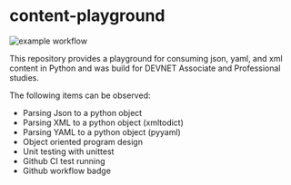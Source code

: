 # content-playground

![example workflow](https://github.com/Jerbuck/content-playground/actions/workflows/python-app.yml/badge.svg)

This repository provides a playground for consuming json, yaml, and xml content in Python and was build for DEVNET Associate and Professional studies.

The following items can be observed:

* Parsing Json to a python object
* Parsing XML to a python object (xmltodict)
* Parsing YAML to a python object (pyyaml)
* Object oriented program design
* Unit testing with unittest
* Github CI test running
* Github workflow badge
